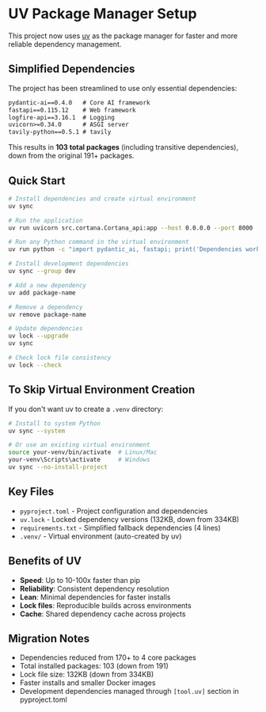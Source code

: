 # UV Package Manager Setup

This project now uses [uv](https://github.com/astral-sh/uv) as the package manager for faster and more reliable dependency management.

## Simplified Dependencies

The project has been streamlined to use only essential dependencies:

```txt
pydantic-ai==0.4.0   # Core AI framework
fastapi==0.115.12    # Web framework
logfire-api==3.16.1  # Logging
uvicorn>=0.34.0      # ASGI server
tavily-python==0.5.1 # tavily
```

This results in **103 total packages** (including transitive dependencies), down from the original 191+ packages.

## Quick Start

```bash
# Install dependencies and create virtual environment
uv sync

# Run the application
uv run uvicorn src.cortana.Cortana_api:app --host 0.0.0.0 --port 8000

# Run any Python command in the virtual environment
uv run python -c "import pydantic_ai, fastapi; print('Dependencies work!')"

# Install development dependencies
uv sync --group dev

# Add a new dependency
uv add package-name

# Remove a dependency
uv remove package-name

# Update dependencies
uv lock --upgrade
uv sync

# Check lock file consistency
uv lock --check
```

## To Skip Virtual Environment Creation

If you don't want uv to create a `.venv` directory:

```bash
# Install to system Python
uv sync --system

# Or use an existing virtual environment
source your-venv/bin/activate  # Linux/Mac
your-venv\Scripts\activate     # Windows
uv sync --no-install-project
```

## Key Files

- `pyproject.toml` - Project configuration and dependencies
- `uv.lock` - Locked dependency versions (132KB, down from 334KB)
- `requirements.txt` - Simplified fallback dependencies (4 lines)
- `.venv/` - Virtual environment (auto-created by uv)

## Benefits of UV

- **Speed**: Up to 10-100x faster than pip
- **Reliability**: Consistent dependency resolution
- **Lean**: Minimal dependencies for faster installs
- **Lock files**: Reproducible builds across environments
- **Cache**: Shared dependency cache across projects

## Migration Notes

- Dependencies reduced from 170+ to 4 core packages
- Total installed packages: 103 (down from 191)
- Lock file size: 132KB (down from 334KB)
- Faster installs and smaller Docker images
- Development dependencies managed through `[tool.uv]` section in pyproject.toml 